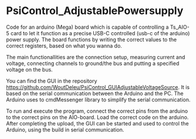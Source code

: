 # PsiControl_AdjustablePowersupply

Code for an arduino (Mega) board which is capable of controlling a Ts_AIO-5 card to let it function as a precise USB-C controlled (usb-c of the arduino) power supply. 
The board functions by writing the correct values to the correct registers, based on what you wanna do.

The main functionallities are the connection setup, measuring current and voltage, connecting channels to ground/the bus and putting a specified voltage on the bus.

You can find the GUI in the repository https://github.com/WoutDeleu/PsiControl_GUIAdjustableVoltageSource. It is based on the serial communication between the Arduino and the PC. The Arduino uses to cmdMessenger library to simplify the serial communication.

To run and execute the program, connect the correct pins from the arduino to the correct pins on the AIO-board. Load the correct code on the arduino. After completing the upload, the GUI can be started and used to control the Arduino, using the build in serial communication.
